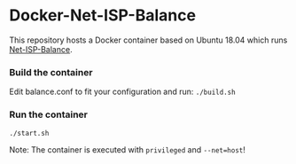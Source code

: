 # Docker-Net-ISP-Balance

This repository hosts a Docker container based on Ubuntu 18.04 which runs [Net-ISP-Balance](https://lstein.github.io/Net-ISP-Balance/).

### Build the container
Edit balance.conf to fit your configuration and run:
`./build.sh`

### Run the container
`./start.sh`

Note: The container is executed with `privileged` and `--net=host`!
